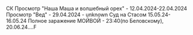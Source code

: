 СК
Просмотр "Наша Маша и волшебный орех" - 12.04.2024-22.04.2024
Просмотр "Вед" - 29.04.2024 - unknown
Суд на Стасом 15.05.24-16.05.24
Полное заражение МОЙВОЙ - 23:40(по Беловскому), 20.06.24....F